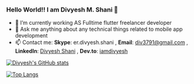 ### Hello World!! I am Divyesh M. Shani 👋

- 🔭 I’m currently working AS Fulltime flutter freelancer developer
- 💬 Ask me anything about any technical things related to mobile app development
- 📫 Contact me:
     **Skype**: er.divyesh.shani , 
     **Email**: div3791@gmail.com , 
     **LinkedIn**: [Divyesh Shani](https://www.linkedin.com/in/ershani/) , 
     **Dev.to**: [iamdivyesh](https://dev.to/iamdivyesh)


[![Divyesh's GitHub stats](https://github-readme-stats.vercel.app/api?username=div3791&show_icons=true&theme=dracula&title_color=4287f5&count_private=true)](https://github.com/anuraghazra/github-readme-stats)

[![Top Langs](https://github-readme-stats.vercel.app/api/top-langs/?username=div3791&layout=compact)](https://github.com/div3791/github-readme-stats)
